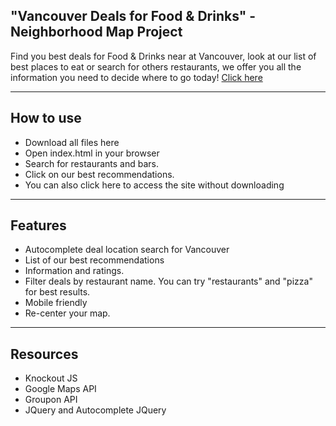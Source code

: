"Vancouver Deals for Food & Drinks" - Neighborhood Map Project
--------

Find you best deals for Food & Drinks near at Vancouver, look at our list of best places to eat or search for others restaurants, we offer you all the information you need to decide where to go today!  [Click here](http://sheryllun.github.io/Project5-NeighborhoodMap)

***
How to use
-------

* Download all files here
* Open index.html in your browser
* Search for restaurants and bars.
* Click on our best recommendations.
* You can also click here to access the site without downloading

***

Features
-------

* Autocomplete deal location search for Vancouver
* List of our best recommendations
* Information and ratings.
* Filter deals by restaurant name. You can try "restaurants" and "pizza" for best results.
* Mobile friendly
* Re-center your map.


***

Resources
-----

* Knockout JS
* Google Maps API
* Groupon API
* JQuery and Autocomplete JQuery
